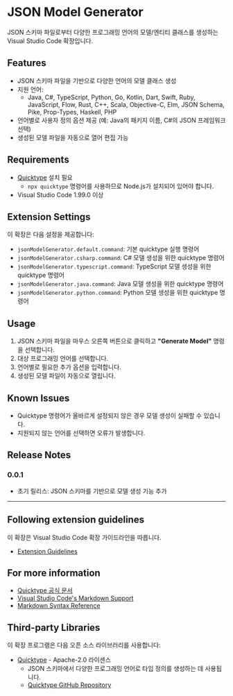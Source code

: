 # JSON Model Generator

JSON 스키마 파일로부터 다양한 프로그래밍 언어의 모델/엔티티 클래스를 생성하는 Visual Studio Code 확장입니다.

## Features

- JSON 스키마 파일을 기반으로 다양한 언어의 모델 클래스 생성
- 지원 언어:
  - Java, C#, TypeScript, Python, Go, Kotlin, Dart, Swift, Ruby, JavaScript, Flow, Rust, C++, Scala, Objective-C, Elm, JSON Schema, Pike, Prop-Types, Haskell, PHP
- 언어별로 사용자 정의 옵션 제공 (예: Java의 패키지 이름, C#의 JSON 프레임워크 선택)
- 생성된 모델 파일을 자동으로 열어 편집 가능

## Requirements

- [Quicktype](https://quicktype.io/) 설치 필요
  - `npx quicktype` 명령어를 사용하므로 Node.js가 설치되어 있어야 합니다.
- Visual Studio Code 1.99.0 이상

## Extension Settings

이 확장은 다음 설정을 제공합니다:

- `jsonModelGenerator.default.command`: 기본 quicktype 실행 명령어
- `jsonModelGenerator.csharp.command`: C# 모델 생성을 위한 quicktype 명령어
- `jsonModelGenerator.typescript.command`: TypeScript 모델 생성을 위한 quicktype 명령어
- `jsonModelGenerator.java.command`: Java 모델 생성을 위한 quicktype 명령어
- `jsonModelGenerator.python.command`: Python 모델 생성을 위한 quicktype 명령어

## Usage

1. JSON 스키마 파일을 마우스 오른쪽 버튼으로 클릭하고 **"Generate Model"** 명령을 선택합니다.
2. 대상 프로그래밍 언어를 선택합니다.
3. 언어별로 필요한 추가 옵션을 입력합니다.
4. 생성된 모델 파일이 자동으로 열립니다.

## Known Issues

- Quicktype 명령어가 올바르게 설정되지 않은 경우 모델 생성이 실패할 수 있습니다.
- 지원되지 않는 언어를 선택하면 오류가 발생합니다.

## Release Notes

### 0.0.1

- 초기 릴리스: JSON 스키마를 기반으로 모델 생성 기능 추가

---

## Following extension guidelines

이 확장은 Visual Studio Code 확장 가이드라인을 따릅니다.

* [Extension Guidelines](https://code.visualstudio.com/api/references/extension-guidelines)

## For more information

- [Quicktype 공식 문서](https://quicktype.io/)
- [Visual Studio Code's Markdown Support](http://code.visualstudio.com/docs/languages/markdown)
- [Markdown Syntax Reference](https://help.github.com/articles/markdown-basics/)

## Third-party Libraries

이 확장 프로그램은 다음 오픈 소스 라이브러리를 사용합니다:

- [Quicktype](https://quicktype.io/) - Apache-2.0 라이센스
  - JSON 스키마에서 다양한 프로그래밍 언어로 타입 정의를 생성하는 데 사용됩니다.
  - [Quicktype GitHub Repository](https://github.com/quicktype/quicktype)
